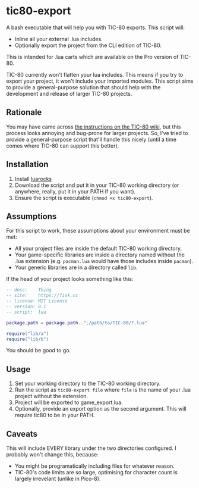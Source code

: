 # tic80-export

A bash executable that will help you with TIC-80 exports. This script will:

* Inline all your external .lua includes.
* Optionally export the project from the CLI edition of TIC-80. 

This is intended for .lua carts which are available on the Pro version of TIC-80.

TIC-80 currently won't flatten your lua includes. This means if you try to export your project, it won't include your imported modules. This script aims to provide a general-purpose solution that should help with the development and release of larger TIC-80 projects.

## Rationale

You may have came across [the instructions on the TIC-80 wiki](https://github.com/nesbox/TIC-80/wiki/Splitting-a-TIC-80-project-into-multiple-files#combining-files-back-to-one), but this process looks annoying and bug-prone for larger projects. So, I've tried to provide a general-purpose script that'll handle this nicely (until a time comes where TIC-80 can support this better). 

## Installation

1. Install [luarocks](https://luarocks.org/)
2. Download the script and put it in your TIC-80 working directory (or anywhere, really, put it in your PATH if you want).
3. Ensure the script is executable (`chmod +x tic80-export`).

## Assumptions

For this script to work, these assumptions about your environment must be met:

* All your project files are inside the default TIC-80 working directory.
* Your game-specific libraries are inside a directory named without the .lua extension (e.g. `pacman.lua` would have those includes inside `pacman`). 
* Your generic libraries are in a directory called `lib`.

If the head of your project looks something like this:

```lua
-- desc:    Thing
-- site:    https://fisk.cc
-- license: MIT License
-- version: 0.1
-- script:  lua

package.path = package.path..";/path/to/TIC-80/?.lua"

require("lib/a")
require("lib/b")
```

You should be good to go.

## Usage

1. Set your working directory to the TIC-80 working directory.
2. Run the script as `tic80-export file` where `file` is the name of your .lua project without the extension.
3. Project will be exported to game_export.lua.
4. Optionally, provide an export option as the second argument. This will require tic80 to be in your PATH.

## Caveats

This will include EVERY library under the two directories configured. I probably won't change this, because:
* You might be programatically including files for whatever reason.
* TIC-80's code limits are so large, optimising for character count is largely irrevelant (unlike in Pico-8).
